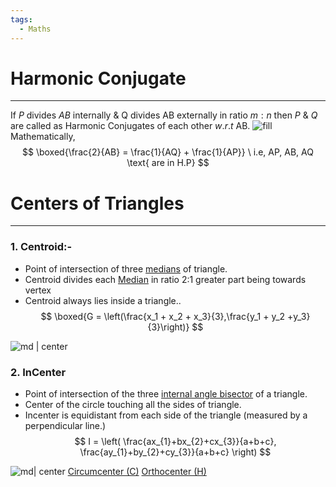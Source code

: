 ```yaml
---
tags:
  - Maths
---
```

# Harmonic Conjugate 
---


If $P$ divides $AB$ internally & Q divides AB externally in ratio $m:n$ then $P$ & $Q$ are called as Harmonic Conjugates of each other $w.r.t$ AB.
![fill](../../../conju.svg)
Mathematically,
$$
\boxed{\frac{2}{AB} = \frac{1}{AQ} + \frac{1}{AP}} \ i.e, AP, AB, AQ \text{ 
are in H.P}
$$
# Centers of Triangles
---
### 1. Centroid:-
- Point of intersection of three [medians](Median.md) of triangle.
-  Centroid divides each [Median](Median.md) in ratio 2:1 greater part being towards vertex
-  Centroid always lies inside a triangle..
  $$
  \boxed{G = \left(\frac{x_1 + x_2 + x_3}{3},\frac{y_1 + y_2 +y_3}{3}\right)}
  $$
  
  
  ![md | center](../../../Centroid.svg)
  
 
### 2. InCenter
- Point of intersection of the three [internal angle bisector](Internal%20Angle%20Bisector%20Theorem.md)  of a triangle.
- Center of the circle touching all the sides of triangle.
- Incenter is equidistant from each side of the triangle (measured by a perpendicular line.)
$$
I = \left( \frac{ax_{1}+bx_{2}+cx_{3}}{a+b+c}, \frac{ay_{1}+by_{2}+cy_{3}}{a+b+c} \right)
$$


![md| center](../../../baraber.svg)
[Circumcenter (C)](Circumcenter%20(C).md) 
[Orthocenter (H)](Orthocenter%20(H).md) 
